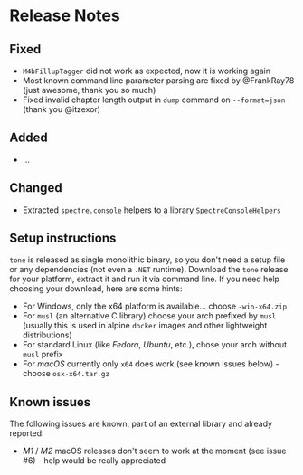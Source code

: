 # Release Notes

## Fixed

- `M4bFillupTagger` did not work as expected, now it is working again
- Most known command line parameter parsing are fixed by @FrankRay78 (just awesome, thank you so much)
- Fixed invalid chapter length output in `dump` command on `--format=json` (thank you @itzexor)

## Added

- ...

## Changed

- Extracted `spectre.console` helpers to a library `SpectreConsoleHelpers`

## Setup instructions

`tone` is released as single monolithic binary, so you don't need a setup file or any dependencies (not even a `.NET` runtime). Download the `tone` 
release for your platform, extract it and run it via command line. If you need help choosing your download, here are some hints:

- For Windows, only the x64 platform is available... choose `-win-x64.zip`
- For `musl` (an alternative C library) choose your arch prefixed by `musl` (usually this is used in alpine `docker` images and other lightweight distributions)
- For standard Linux (like *Fedora*, *Ubuntu*, etc.), chose your arch without `musl` prefix
- For *macOS* currently only `x64` does work (see known issues below) - choose `osx-x64.tar.gz`

## Known issues

The following issues are known, part of an external library and already reported:

- *M1* / *M2* macOS releases don't seem to work at the moment (see issue #6) - help would be really appreciated


